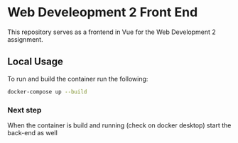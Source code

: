 # Web Develeopment 2 Front End
This repository serves as a frontend in Vue for the Web Development 2 assignment.

## Local Usage
To run and build the container run the following:

```sh
docker-compose up --build
```

### Next step
When the container is build and running (check on docker desktop) start the back-end as well
